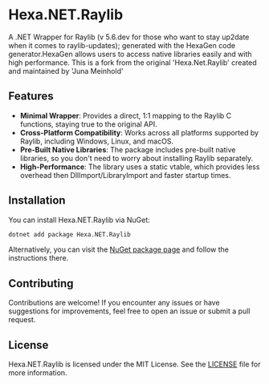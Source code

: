 # Hexa.NET.Raylib

A .NET Wrapper for Raylib (v 5.6.dev for those who want to stay up2date when it comes to raylib-updates);
generated with the HexaGen code generator.HexaGen allows users to access native libraries easily and with high performance.
This is a fork from the original 'Hexa.Net.Raylib' created and maintained by 'Juna Meinhold'

## Features

- **Minimal Wrapper**: Provides a direct, 1:1 mapping to the Raylib C functions, staying true to the original API.
- **Cross-Platform Compatibility**: Works across all platforms supported by Raylib, including Windows, Linux, and macOS.
- **Pre-Built Native Libraries**: The package includes pre-built native libraries, so you don't need to worry about installing Raylib separately.
- **High-Performance**: The library uses a static vtable, which provides less overhead then DllImport/LibraryImport and faster startup times.

## Installation

You can install Hexa.NET.Raylib via NuGet:

```bash
dotnet add package Hexa.NET.Raylib
```

Alternatively, you can visit the [NuGet package page](https://www.nuget.org/packages/Hexa.NET.Raylib) and follow the instructions there.

## Contributing

Contributions are welcome! If you encounter any issues or have suggestions for improvements, feel free to open an issue or submit a pull request.

## License

Hexa.NET.Raylib is licensed under the MIT License. See the [LICENSE](https://github.com/HexaEngine/Hexa.NET.Raylib/blob/master/LICENSE.txt) file for more information.